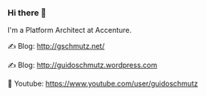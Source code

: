 ### Hi there 👋

I'm a Platform Architect at Accenture.

✍️ Blog: http://gschmutz.net/

✍️ Blog: http://guidoschmutz.wordpress.com

🎥 Youtube: https://www.youtube.com/user/guidoschmutz


